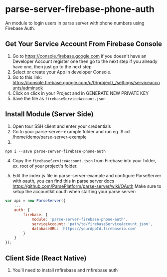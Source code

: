 # parse-server-firebase-phone-auth

An module to login users in parse server with phone numbers using Firebase Auth.

## Get Your Service Account From Firebase Console

1. Go to https://console.firebase.google.com
   if you doesn't have an Developer Account register one then go to the next step
   if you already have one, then just go to the next step
2. Select or create your App in developer Console.
3. Go to this link: https://console.firebase.google.com/u/0/project/_/settings/serviceaccounts/adminsdk
4. Click on click in your Project and in GENERATE NEW PRIVATE KEY
5. Save the file as `firebaseServiceAccount.json`

## Install Module (Server Side)

1. Open tour SSH client and enter your credentials
2. Go to your parse-server-example folder and run
   eg. \$ cd /home/demo/parse-server-exemple
3.

```js
npm i --save parse-server-firebase-phone-auth
```

4. Copy the `firebaseServiceAccount.json` from Firebase into your folder, ex. root of your project's folder.

5. Edit the index.js file in parse-server-example and configure ParseServer with oauth,
   you can find this in parse server docs https://github.com/ParsePlatform/parse-server/wiki/OAuth
   Make sure to setup the accountkit oauth when starting your parse server:

```js
var api = new ParseServer({
    ...
    auth: {
        firebase: {
            module: 'parse-server-firebase-phone-auth',
            serviceAccount: 'path/to/firebaseServiceAccount.json',
            databaseURL: 'https://yourAppId.firebaseio.com'
        }
    }
});
```

## Client Side (React Native)

1. You'll need to install rnfirebase and rnfirebase auth
